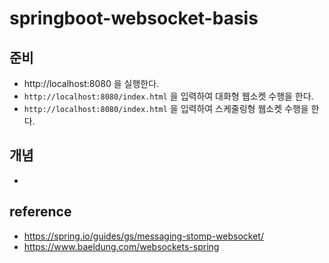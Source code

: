 # springboot-websocket-basis

## 준비
* http://localhost:8080 을 실행한다.
* `http://localhost:8080/index.html` 을 입력하여 대화형 웹소켓 수행을 한다.
* `http://localhost:8080/index.html` 을 입력하여 스케줄링형 웹소켓 수행을 한다.

## 개념
* 

## reference
* https://spring.io/guides/gs/messaging-stomp-websocket/
* https://www.baeldung.com/websockets-spring